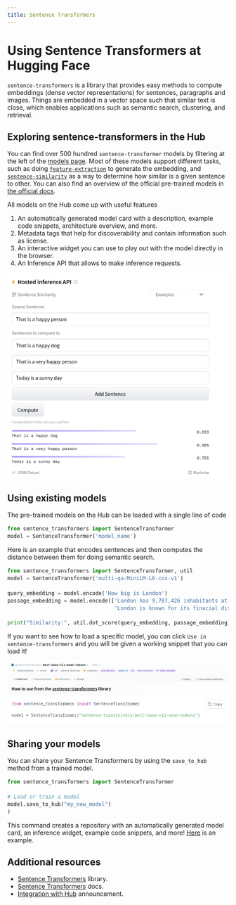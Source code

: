 ```yaml
---
title: Sentence Transformers
---
```


# Using Sentence Transformers at Hugging Face

`sentence-transformers` is a library that provides easy methods to compute embeddings (dense vector representations) for sentences, paragraphs and images. Things are embedded in a vector space such that similar text is close, which enables applications such as semantic search, clustering, and retrieval. 

## Exploring sentence-transformers in the Hub

You can find over 500 hundred `sentence-transformer` models by filtering at the left of the [models page](https://huggingface.co/models?library=sentence-transformers&sort=downloads). Most of these models support different tasks, such as doing [`feature-extraction`](https://huggingface.co/models?library=sentence-transformers&pipeline_tag=feature-extraction&sort=downloads) to generate the embedding, and [`sentence-similarity`](https://huggingface.co/models?library=sentence-transformers&pipeline_tag=sentence-similarity&sort=downloads) as a way to determine how similar is a given sentence to other. You can also find an overview of the official pre-trained models in [the official docs](https://www.sbert.net/docs/pretrained_models.html).

All models on the Hub come up with useful features
1. An automatically generated model card with a description, example code snippets, architecture overview, and more. 
2. Metadata tags that help for discoverability and contain information such as license.
3. An interactive widget you can use to play out with the model directly in the browser.
4. An Inference API that allows to make inference requests.

![widget](/docs/assets/hub/sentence_transformers_widget.png)


## Using existing models

The pre-trained models on the Hub can be loaded with a single line of code

```py
from sentence_transformers import SentenceTransformer
model = SentenceTransformer('model_name')
```

Here is an example that encodes sentences and then computes the distance between them for doing semantic search.

```py
from sentence_transformers import SentenceTransformer, util
model = SentenceTransformer('multi-qa-MiniLM-L6-cos-v1')

query_embedding = model.encode('How big is London')
passage_embedding = model.encode(['London has 9,787,426 inhabitants at the 2011 census',
                                  'London is known for its finacial district'])

print("Similarity:", util.dot_score(query_embedding, passage_embedding))
```

If you want to see how to load a specific model, you can click `Use in sentence-transformers` and you will be given a working snippet that you can load it! 


![snippet](/docs/assets/hub/sentence_transformers_snippet1.png)
![snippet](/docs/assets/hub/sentence_transformers_snippet2.png)




## Sharing your models

You can share your Sentence Transformers by using the `save_to_hub` method from a trained model.

```py
from sentence_transformers import SentenceTransformer

# Load or train a model
model.save_to_hub("my_new_model")
)
```

This command creates a repository with an automatically generated model card, an inference widget, example code snippets, and more! [Here](https://huggingface.co/osanseviero/my_new_model) is an example.


## Additional resources

* [Sentence Transformers](https://github.com/UKPLab/sentence-transformers) library.
* [Sentence Transformers](https://www.sbert.net/) docs.
* [Integration with Hub](https://huggingface.co/blog/sentence-transformers-in-the-hub) announcement.
